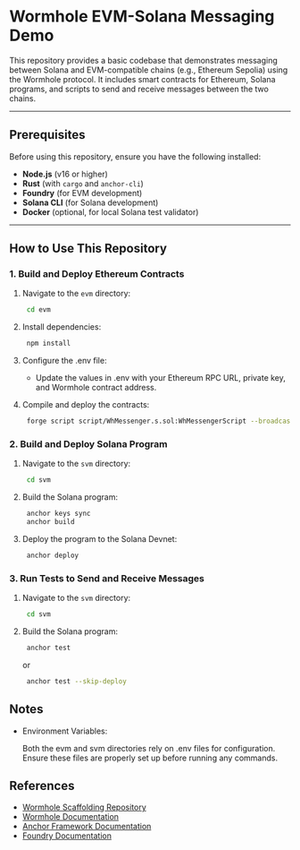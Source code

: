 # Wormhole EVM-Solana Messaging Demo

This repository provides a basic codebase that demonstrates messaging between Solana and EVM-compatible chains (e.g., Ethereum Sepolia) using the Wormhole protocol. It includes smart contracts for Ethereum, Solana programs, and scripts to send and receive messages between the two chains.

---

## Prerequisites

Before using this repository, ensure you have the following installed:

- **Node.js** (v16 or higher)
- **Rust** (with `cargo` and `anchor-cli`)
- **Foundry** (for EVM development)
- **Solana CLI** (for Solana development)
- **Docker** (optional, for local Solana test validator)

---

## How to Use This Repository

### 1. Build and Deploy Ethereum Contracts

1. Navigate to the `evm` directory:

   ```bash
    cd evm
   ```

2. Install dependencies:

   ```bash
    npm install
   ```

3. Configure the .env file:

   - Update the values in .env with your Ethereum RPC URL, private key, and Wormhole contract address.

4. Compile and deploy the contracts:

   ```bash
    forge script script/WhMessenger.s.sol:WhMessengerScript --broadcast --verify -vvvv
   ```

### 2. Build and Deploy Solana Program

1. Navigate to the `svm` directory:

   ```bash
    cd svm
   ```

2. Build the Solana program:

   ```bash
    anchor keys sync
    anchor build
   ```

3. Deploy the program to the Solana Devnet:

   ```bash
    anchor deploy
   ```

### 3. Run Tests to Send and Receive Messages

1. Navigate to the `svm` directory:

   ```bash
    cd svm
   ```

2. Build the Solana program:

   ```bash
    anchor test
   ```

   or

   ```bash
    anchor test --skip-deploy
   ```

## Notes

- Environment Variables:

  Both the evm and svm directories rely on .env files for configuration. Ensure these files are properly set up before running any commands.

## References

- [Wormhole Scaffolding Repository](https://github.com/wormhole-foundation/wormhole-scaffolding)
- [Wormhole Documentation](https://wormhole.com)
- [Anchor Framework Documentation](https://book.anchor-lang.com/)
- [Foundry Documentation](https://book.getfoundry.sh/)

